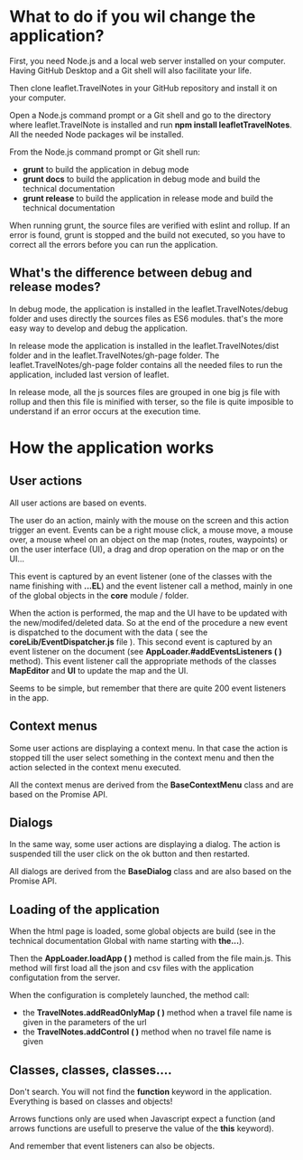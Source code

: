 # What to do if you wil change the application?

First, you need Node.js and a local web server installed on your computer. Having GitHub Desktop and a Git shell will also facilitate your life.

Then clone leaflet.TravelNotes in your GitHub repository and install it on your computer.

Open a Node.js command prompt or a Git shell and go to the directory where leaflet.TravelNote is installed and run __npm install leafletTravelNotes__. All the needed Node packages wil be installed.

From the Node.js command prompt or Git shell run:
- __grunt__ to build the application in debug mode
- __grunt docs__ to build the application in debug mode and build the technical documentation
- __grunt release__ to build the application in release mode and build the technical documentation

When running grunt, the source files are verified with eslint and rollup. If an error is found, grunt is stopped and the build not executed, so you have to correct all the errors before you can run the application.

## What's the difference between debug and release modes?

In debug mode, the application is installed in the leaflet.TravelNotes/debug folder and uses directly the sources files as ES6 modules. that's the more easy way to develop and debug the application.

In release mode the application is installed in the leaflet.TravelNotes/dist folder and in the leaflet.TravelNotes/gh-page folder. The leaflet.TravelNotes/gh-page folder contains all the needed files
to run the application, included last version of leaflet. 

In release mode, all the js sources files are grouped in one big js file with rollup and then this file is minified with terser, so the file is quite imposible to understand if an error occurs at the execution time.

# How the application works

## User actions

All user actions are based on events. 

The user do an action, mainly with the mouse on the screen and this action trigger an event. Events can be a right mouse click, a mouse move, a mouse over, a mouse wheel on an object on 
the map (notes, routes, waypoints) or on the user interface (UI), a drag and drop operation on the map or on the UI...

This event is captured by an event listener (one of the classes with the name finishing with __...EL__) and the event listener call a method, mainly in one of the global objects in the __core__ module / folder.

When the action is performed, the map and the UI have to be updated with the new/modifed/deleted data. So at the end of the procedure a new event is dispatched to the document with the data
( see the __coreLib/EventDispatcher.js__ file ). This second event is captured by an event listener on the document (see  __AppLoader.#addEventsListeners ( )__ method). This event listener call the appropriate methods 
of the classes __MapEditor__ and __UI__ to update the map and the UI.

Seems to be simple, but remember that there are quite 200 event listeners in the app.

## Context menus

Some user actions are displaying a context menu. In that case the action is stopped till the user select something in the context menu and then the action selected in the context menu executed.

All the context menus are derived from the __BaseContextMenu__ class and are based on the Promise API.

## Dialogs

In the same way, some user actions are displaying a dialog. The action is suspended till the user click on the ok button and then restarted.

All dialogs are derived from the __BaseDialog__ class and are also based on the Promise API.

## Loading of the application

When the html page is loaded, some global objects are build (see in the technical documentation Global with name starting with __the...__).

Then the __AppLoader.loadApp ( )__ method is called from the file main.js. This method will first load all the json and csv files with the application configutation from the server.

When the configuration is completely launched, the method call:
- the __TravelNotes.addReadOnlyMap ( )__ method when a travel file name is given in the parameters of the url
- the __TravelNotes.addControl ( )__ method when no travel file name is given

## Classes, classes, classes....

Don't search. You will not find the __function__ keyword in the application. Everything is based on classes and objects!

Arrows functions only are used when Javascript expect a function (and arrows functions are usefull to preserve the value of the __this__ keyword).

And remember that event listeners can also be objects.